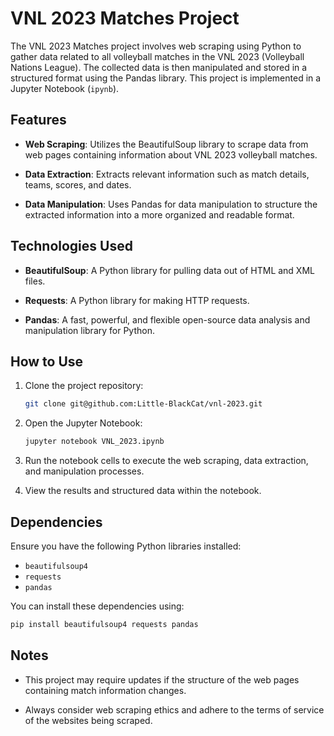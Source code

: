 # VNL 2023 Matches Project

The VNL 2023 Matches project involves web scraping using Python to gather data related to all volleyball matches in the VNL 2023 (Volleyball Nations League). The collected data is then manipulated and stored in a structured format using the Pandas library. This project is implemented in a Jupyter Notebook (`ipynb`).

## Features

- **Web Scraping**: Utilizes the BeautifulSoup library to scrape data from web pages containing information about VNL 2023 volleyball matches.

- **Data Extraction**: Extracts relevant information such as match details, teams, scores, and dates.

- **Data Manipulation**: Uses Pandas for data manipulation to structure the extracted information into a more organized and readable format.

## Technologies Used

- **BeautifulSoup**: A Python library for pulling data out of HTML and XML files.

- **Requests**: A Python library for making HTTP requests.

- **Pandas**: A fast, powerful, and flexible open-source data analysis and manipulation library for Python.

## How to Use

1. Clone the project repository:

   ```bash
   git clone git@github.com:Little-BlackCat/vnl-2023.git
   ```

2. Open the Jupyter Notebook:

   ```bash
   jupyter notebook VNL_2023.ipynb
   ```

3. Run the notebook cells to execute the web scraping, data extraction, and manipulation processes.

4. View the results and structured data within the notebook.

## Dependencies

Ensure you have the following Python libraries installed:

- `beautifulsoup4`
- `requests`
- `pandas`

You can install these dependencies using:

```bash
pip install beautifulsoup4 requests pandas
```

## Notes

- This project may require updates if the structure of the web pages containing match information changes.

- Always consider web scraping ethics and adhere to the terms of service of the websites being scraped.

